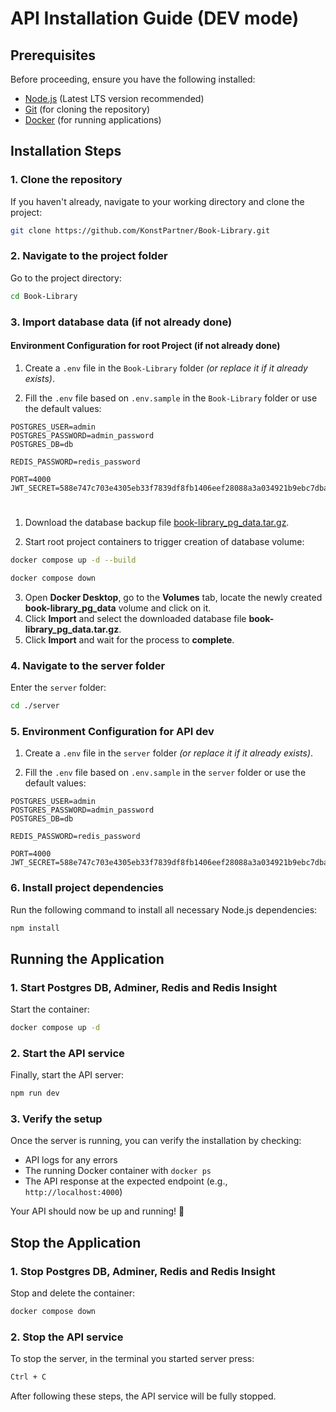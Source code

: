 # API Installation Guide (DEV mode)

## Prerequisites
Before proceeding, ensure you have the following installed:
- [Node.js](https://nodejs.org/) (Latest LTS version recommended)
- [Git](https://git-scm.com/downloads) (for cloning the repository)
- [Docker](https://www.docker.com/) (for running applications)

## Installation Steps

### 1. Clone the repository
If you haven't already, navigate to your working directory and clone the project:
```sh
git clone https://github.com/KonstPartner/Book-Library.git
```

### 2. Navigate to the project folder
Go to the project directory:

```sh
cd Book-Library
```

### 3. Import database data (if not already done)

#### Environment Configuration for root Project (if not already done)
1. Create a `.env` file in the `Book-Library` folder *(or replace it if it already exists)*.

2. Fill the `.env` file based on `.env.sample` in the `Book-Library` folder or use the default values:
```env
POSTGRES_USER=admin
POSTGRES_PASSWORD=admin_password
POSTGRES_DB=db

REDIS_PASSWORD=redis_password

PORT=4000
JWT_SECRET=588e747c703e4305eb33f7839df8fb1406eef28088a3a034921b9ebc7dba3c1e
```

#

1. Download the database backup file [book-library_pg_data.tar.gz](https://drive.google.com/file/d/1E0hW3a8vFNCz5_L1WRdxfFKWxFfLUo3m/view?usp=sharing).

2. Start root project containers to trigger creation of database volume:
```sh
docker compose up -d --build

docker compose down
```

3. Open **Docker Desktop**, go to the **Volumes** tab, locate the newly created **book-library_pg_data** volume and click on it.
4. Click **Import** and select the downloaded database file **book-library_pg_data.tar.gz**.
5. Click **Import** and wait for the process to **complete**.

### 4. Navigate to the server folder
Enter the `server` folder:
```sh
cd ./server
```

### 5. Environment Configuration for API dev
1. Create a `.env` file in the `server` folder *(or replace it if it already exists)*.

2. Fill the `.env` file based on `.env.sample` in the `server` folder or use the default values:
```env
POSTGRES_USER=admin
POSTGRES_PASSWORD=admin_password
POSTGRES_DB=db

REDIS_PASSWORD=redis_password

PORT=4000
JWT_SECRET=588e747c703e4305eb33f7839df8fb1406eef28088a3a034921b9ebc7dba3c1e
```

### 6. Install project dependencies
Run the following command to install all necessary Node.js dependencies:
```sh
npm install
```

## Running the Application

### 1.  Start Postgres DB, Adminer, Redis and Redis Insight
Start the container:
```sh
docker compose up -d
```

### 2. Start the API service
Finally, start the API server:
```sh
npm run dev
```

### 3. Verify the setup
Once the server is running, you can verify the installation by checking:
- API logs for any errors
- The running Docker container with `docker ps`
- The API response at the expected endpoint (e.g., `http://localhost:4000`)

Your API should now be up and running! 🚀

## Stop the Application

### 1.  Stop Postgres DB, Adminer, Redis and Redis Insight
Stop and delete the container:
```sh
docker compose down
```

### 2. Stop the API service
To stop the server, in the terminal you started server press:
```sh
Ctrl + C
```

After following these steps, the API service will be fully stopped.
